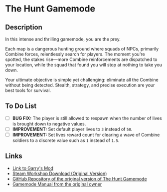 # The Hunt Gamemode

## Description

In this intense and thrilling gamemode, you are the prey.

Each map is a dangerous hunting ground where squads of NPCs, primarily Combine forces, relentlessly search for players. The moment you're spotted, the stakes rise—more Combine reinforcements are dispatched to your location, while the squad that found you will stop at nothing to take you down.

Your ultimate objective is simple yet challenging: eliminate all the Combine without being detected. Stealth, strategy, and precise execution are your best tools for survival.

## To Do List

- [ ] **BUG FIX:** The player is still allowed to respawn when the number of lives is brought down to negative values.
- [ ] **IMPROVEMENT:** Set default player lives to `3` instead of `50`.
- [ ] **IMPROVEMENT:** Set lives reward count for clearing a wave of Combine soldiers to a discrete value such as `1` instead of `1.5`.

## Links

- [Link to Garry's Mod](https://store.steampowered.com/app/4000/Garrys_Mod/)
- [Steam Workshop Download (Original Version)](https://steamcommunity.com/sharedfiles/filedetails/?id=292275126)
- [GitHub Repository of the original version of The Hunt Gamemode](https://github.com/Eddlm/TheHunt)
- [Gamemode Manual from the original owner](www.googledrive.com/host/0B02m1TcaLJ-vX2pvaGhJVkVZSU0)
